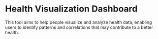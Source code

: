 # Health Visualization Dashboard

This tool aims to help people visualize and analyze health data, enabling users to identify patterns and correlations that may contribute to a better health.
